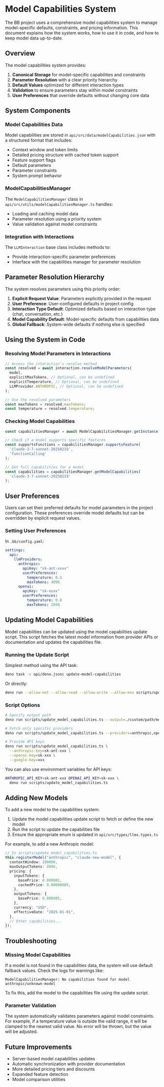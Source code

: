 # Model Capabilities System

The BB project uses a comprehensive model capabilities system to manage model-specific defaults, constraints, and pricing information. This document explains how the system works, how to use it in code, and how to keep model data up-to-date.

## Overview

The model capabilities system provides:

1. **Canonical Storage** for model-specific capabilities and constraints
2. **Parameter Resolution** with a clear priority hierarchy
3. **Default Values** optimized for different interaction types
4. **Validation** to ensure parameters stay within model constraints
5. **User Preferences** that override defaults without changing core data

## System Components

### Model Capabilities Data

Model capabilities are stored in `api/src/data/modelCapabilities.json` with a structured format that includes:

- Context window and token limits
- Detailed pricing structure with cached token support
- Feature support flags
- Default parameters
- Parameter constraints
- System prompt behavior

### ModelCapabilitiesManager

The `ModelCapabilitiesManager` class in `api/src/utils/modelCapabilitiesManager.ts` handles:

- Loading and caching model data
- Parameter resolution using a priority system
- Value validation against model constraints

### Integration with Interactions

The `LLMInteraction` base class includes methods to:

- Provide interaction-specific parameter preferences
- Interface with the capabilities manager for parameter resolution

## Parameter Resolution Hierarchy

The system resolves parameters using this priority order:

1. **Explicit Request Value**: Parameters explicitly provided in the request
2. **User Preference**: User-configured defaults in project config
3. **Interaction Type Default**: Optimized defaults based on interaction type (chat, conversation, etc.)
4. **Model Capability Default**: Model-specific defaults from capabilities data
5. **Global Fallback**: System-wide defaults if nothing else is specified

## Using the System in Code

### Resolving Model Parameters in Interactions

```typescript
// Access the interaction's resolve method
const resolved = await interaction.resolveModelParameters(
  model,
  explicitMaxTokens, // Optional, can be undefined
  explicitTemperature, // Optional, can be undefined
  LLMProvider.ANTHROPIC, // Optional, can be undefined
);

// Use the resolved parameters
const maxTokens = resolved.maxTokens;
const temperature = resolved.temperature;
```

### Checking Model Capabilities

```typescript
const capabilitiesManager = await ModelCapabilitiesManager.getInstance().initialize();

// Check if a model supports specific features
const supportsFunctions = capabilitiesManager.supportsFeature(
  'claude-3-7-sonnet-20250219',
  'functionCalling'
);

// Get full capabilities for a model
const capabilities = capabilitiesManager.getModelCapabilities(
  'claude-3-7-sonnet-20250219'
);
```

## User Preferences

Users can set their preferred defaults for model parameters in the project configuration. These preferences override model defaults but can be overridden by explicit request values.

### Setting User Preferences

In `.bb/config.yaml`:

```yaml
settings:
  api:
    llmProviders:
      anthropic:
        apiKey: "sk-ant-xxxx"
        userPreferences:
          temperature: 0.5
          maxTokens: 4096
      openai:
        apiKey: "sk-xxxx"
        userPreferences:
          temperature: 0.8
          maxTokens: 2048
```

## Updating Model Capabilities

Model capabilities can be updated using the model capabilities update script. This script fetches the latest model information from provider APIs or documentation and updates the capabilities file.

### Running the Update Script

Simplest method using the API task:

```bash
deno task -c api/deno.jsonc update-model-capabilities
```

Or directly:

```bash
deno run --allow-net --allow-read --allow-write --allow-env scripts/update_model_capabilities.ts
```

### Script Options

```bash
# Specify output path
deno run scripts/update_model_capabilities.ts --output=./custom/path/modelCapabilities.json

# Fetch only specific providers
deno run scripts/update_model_capabilities.ts --providers=anthropic,openai

# Provide API keys
deno run scripts/update_model_capabilities.ts \
  --anthropic-key=sk-ant-xxx \
  --openai-key=sk-xxx \
  --google-key=xxx
```

You can also use environment variables for API keys:

```bash
ANTHROPIC_API_KEY=sk-ant-xxx OPENAI_API_KEY=sk-xxx \
  deno run scripts/update_model_capabilities.ts
```

## Adding New Models

To add a new model to the capabilities system:

1. Update the model capabilities update script to fetch or define the new model
2. Run the script to update the capabilities file
3. Ensure the appropriate enum is updated in `api/src/types/llms.types.ts`

For example, to add a new Anthropic model:

```typescript
// In scripts/update_model_capabilities.ts
this.registerModel("anthropic", "claude-new-model", {
  contextWindow: 100000,
  maxOutputTokens: 4096,
  pricing: {
    inputTokens: {
      basePrice: 0.000001,
      cachedPrice: 0.00000005,
    },
    outputTokens: {
      basePrice: 0.000005,
    },
    currency: "USD",
    effectiveDate: "2025-01-01",
  },
  // Other capabilities...
});
```

## Troubleshooting

### Missing Model Capabilities

If a model is not found in the capabilities data, the system will use default fallback values. Check the logs for warnings like:

```
ModelCapabilitiesManager: No capabilities found for model anthropic/unknown-model
```

To fix this, add the model to the capabilities file using the update script.

### Parameter Validation

The system automatically validates parameters against model constraints. For example, if a temperature value is outside the valid range, it will be clamped to the nearest valid value. No error will be thrown, but the value will be adjusted.

## Future Improvements

- Server-based model capabilities updates
- Automatic synchronization with provider documentation
- More detailed pricing tiers and discounts
- Expanded feature detection
- Model comparison utilities

